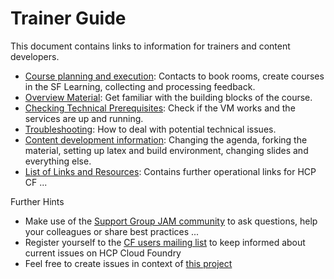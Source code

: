 # Trainer Guide

This document contains links to information for trainers and content developers.

* [Course planning and execution](https://github.wdf.sap.corp/cc-java-dev/cc-coursematerial/blob/master/Z_TrainerGuide/CoursePlanningAndExecution.md): Contacts to book rooms, create courses in the SF Learning, collecting and processing feedback.
* [Overview Material](https://github.wdf.sap.corp/cc-java-dev/cc-coursematerial/blob/master/Z_TrainerGuide/MaterialOverview.md): Get familiar with the building blocks of the course.
* [Checking Technical Prerequisites](https://github.wdf.sap.corp/cc-java-dev/cc-coursematerial/blob/master//CoursePrerequisites/TrainerInfo.md): Check if the VM works and the services are up and running.
* [Troubleshooting](https://github.wdf.sap.corp/cc-java-dev/cc-coursematerial/blob/master/Z_TrainerGuide/TroubleShooting.md): How to deal with potential technical issues.
* [Content development information](https://github.wdf.sap.corp/cc-java-dev/cc-coursematerial/blob/master/Z_TrainerGuide/ContentDevelopmentInfo.md): Changing the agenda, forking the material, setting up latex and build environment, changing slides and everything else.
* [List of Links and Resources](https://github.wdf.sap.corp/cc-java-dev/cc-coursematerial/blob/master/Resources.md): Contains further operational links for HCP CF ... 

Further Hints
- Make use of the [Support Group JAM community](https://jam4.sapjam.com/groups/about_page/qXGUpaYj8Jn3pPCB9xdXiE) to ask questions, help your colleagues or share best practices ...
- Register yourself to the [CF users mailing list](https://listserv.sap.corp/mailman/listinfo/cf.users) to keep informed about current issues on HCP Cloud Foundry
- Feel free to create issues in context of [this project](https://github.wdf.sap.corp/cc-java-dev/cc-coursematerial/issues)


